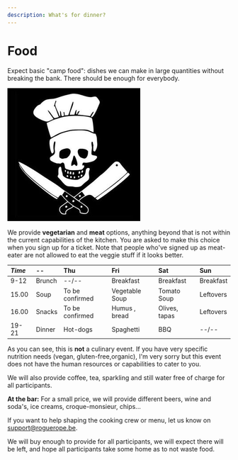 ```yaml
---
description: What's for dinner?
---
```


# Food

Expect basic "camp food": dishes we can make in large quantities without breaking the bank. There should be enough for everybody.

![](.gitbook/assets/image%20%281%29.png)

We provide **vegetarian** and **meat** options, anything beyond that is not within the current capabilities of the kitchen. 
You are asked to make this choice when you sign up for a ticket. Note that people who've signed up as meat-eater are not allowed to eat the veggie stuff if it looks better.

|*Time* | --     | Thu            | Fri            | Sat          | Sun       |
| :---  | :---   | :---           | :---           | :---         | :---      |
| 9-12  | Brunch | --/--          | Breakfast      | Breakfast    | Breakfast |
| 15.00 | Soup   | To be confirmed| Vegetable Soup | Tomato Soup  | Leftovers |
| 16.00 | Snacks | To be confirmed| Humus , bread  | Olives, tapas| Leftovers |
| 19-21 | Dinner | Hot-dogs       | Spaghetti      | BBQ          | --/--     |

As you can see, this is **not** a culinary event. If you have very specific nutrition needs (vegan, gluten-free,organic), I'm very sorry but this event does not have the human resources or capabilities to cater to you.

We will also provide coffee, tea, sparkling and still water free of charge for all participants.

**At the bar:** For a small price, we will provide different beers, wine and soda's, ice creams, croque-monsieur, chips...

If you want to help shaping the cooking crew or menu, let us know on support@roguerope.be.

We will buy enough to provide for all participants, we will expect there will be left, and hope all participants take some home as to not waste food.
